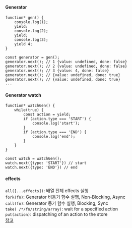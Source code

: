 #### Generator
```
function* gen() {
    console.log(1);
    yield;
    console.log(2);
    yield;
    console.log(3);
    yield 4;
}

const generator = gen();
generator.next(); // 1 {value: undefined, done: false}
generator.next(); // 2 {value: undefined, done: false}
generator.next(); // 3 {value: 4, done: false}
generator.next(); // {value: undefined, done: true}
generator.next(); // {value: undefined, done: true}
...

```

#### Generator watch
```
function* watchGen() {
    while(true) {
        const action = yield;
        if (action.type === 'START') {
            console.log('start');
        }
        if (action.type === 'END') {
            console.log('end');
        }
    }
}

const watch = watchGen();
watch.next({type: 'START'}) // start
watch.next({type: 'END'}) // end
```

#### effects
`all([...effects])`: 배열 전체 effects 실행  
`fork(fn)`: Generator 비동기 함수 실행, Non-Blocking, Async  
`call(fn)`: Generator 동기 함수 실행, Blocking, Sync  
`take( /*/fn/string/array)`: wait for a specified action  
`put(action)`: dispatching of an action to the store  
[참고](https://redux-saga.js.org/docs/api/)

